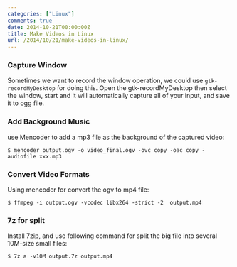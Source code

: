 ```yaml
---
categories: ["Linux"]
comments: true
date: 2014-10-21T00:00:00Z
title: Make Videos in Linux
url: /2014/10/21/make-videos-in-linux/
---
```


### Capture Window
Sometimes we want to record the window operation, we could use `gtk-recordMyDesktop` for doing this. 
Open the gtk-recordMyDesktop then select the window, start and it will automatically capture all of your input, and save it to ogg file.    
### Add Background Music
use Mencoder to add a mp3 file as the background of the captured video:    

```
$ mencoder output.ogv -o video_final.ogv -ovc copy -oac copy -audiofile xxx.mp3

```
### Convert Video Formats
Using mencoder for convert the ogv to mp4 file:    

```
$ ffmpeg -i output.ogv -vcodec libx264 -strict -2  output.mp4 

```
### 7z for split
Install 7zip, and use following command for split the big file into several 10M-size small files:    

```
$ 7z a -v10M output.7z output.mp4

```

